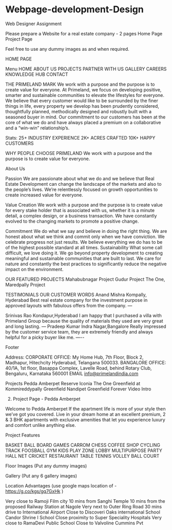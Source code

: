 # Webpage-development-Design
Web Designer Assignment



Please prepare a Website for a real estate company - 2 pages
Home Page
Project Page

Feel free to use any dummy images as and when required.

HOME PAGE


Menu
HOME
ABOUT US
PROJECTS
PARTNER WITH US
GALLERY
CAREERS
KNOWLEDGE HUB
CONTACT



THE PRIMELAND MARK
We work with a purpose and the purpose is to create value for everyone.
At Primeland, we focus on developing positive, smarter and sustainable communities to elevate the lifestyles for everyone. We believe that every customer would like to be surrounded by the finer things in life, every property we develop has been prudently considered, thoughtfully planned, methodically designed and robustly built with a seasoned buyer in mind.
Our commitment to our customers has been at the core of what we do and have always placed a premium on a collaborative and a “win-win” relationship’s.


Stats:
25+ INDUSTRY EXPERIENCE
2K+ ACRES CRAFTED
10K+ HAPPY CUSTOMERS



WHY PEOPLE CHOOSE PRIMELAND
We work with a purpose and the purpose is to create value for everyone.


About Us

Passion
We are passionate about what we do and we believe that Real Estate Development can change the landscape of the markets and also to the people’s lives. We’re relentlessly focused on growth opportunities to create increased value for everyone.


Value Creation
We work with a purpose and the purpose is to create value for every stake holder that is associated with us, whether it is a minute detail, a complex design, or a business transaction. We have constantly evolved to the changing markets to promote a positive change.

Commitment
We do what we say and believe in doing the right thing. We are honest about what we think and commit only when we have conviction. We celebrate progress not just results. We believe everything we do has to be of the highest possible standard at all times.
Sustainability
What some call difficult, we love doing it. We go beyond property development to creating meaningful and sustainable communities that are built to last. We care for nature and constantly the best practices to significantly reduce the negative impact on the environment.


OUR FEATURED PROJECTS
Mahabubnagar Project
Gudur Project
The One, Maredpally Project



TESTIMONIALS
OUR CUSTOMER WORDS
Anand Mishra
Kompally, Hyderabad
Best real estate company for the investment purpose in approved layouts with fabulous offers from the company.
—

Srinivas Rao
Kondapur,Hyderabad
I am happy that I purchased a villa with Primeland Group because the quality of materials they used are very great and long lasting.
—
Pradeep Kumar
Indra Nagar,Bangalore
Really impressed by the customer service team, they are extremely friendly and always helpful for a picky buyer like me.
—--

Footer 

Address:
CORPORATE OFFICE:
My Home Hub, 7th Floor, Block 2, Madhapur, Hitechcity Hyderabad, Telangana 500033.
BANGALORE OFFICE:
40/1A, 1st floor, Basappa Complex, Lavelle Road, behind Rotary Club, Bengaluru, Karnataka 560001
EMAIL
info@primelandindia.com


Projects
Pedda Amberpet
Reserve
Iconia
The One
Greenfield at Kommireddypally
Greenfield Nandipet
Greenfield Forever
Video Intro




2. Project Page - Pedda Amberpet

Welcome to Pedda Amberpet
If the apartment life is more of your style then we’ve got you covered. Live in your dream home at an excellent premium, 2 & 3 BHK apartments with exclusive amenities that let you experience luxury and comfort unlike anything else.


Project Features

BASKET BALL
BOARD GAMES
CARROM
CHESS
COFFEE SHOP
CYCLING TRACK
FOOSBALL
GYM
KIDS PLAY ZONE
LOBBY
MULTIPURPOSE PARTY HALL
NET CRICKET
RESTAURANT
TABLE TENNIS
VOLLEY BALL COURT


Floor Images 
(Put any dummy images)

Gallery
(Put any 6 gallery images)



Location Advantages
(use google maps location of - https://g.co/kgs/gq7GxHk )


Very close to Ramoji Film city
10 mins from Sanghi Temple
10 mins from the proposed Railway Station at Nagole
Very next to Outer Ring Road
30 mins drive to International Airport
Close to Discoveri Oaks international School
Candor Shrine I School
Close proximity to Super Speciality Hospitals
Very close to RamaDevi Public School
Close to Valvoline Cummins Pvt



